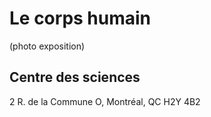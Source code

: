 # Le corps humain

(photo exposition)

## Centre des sciences

2 R. de la Commune O, Montréal, QC H2Y 4B2
